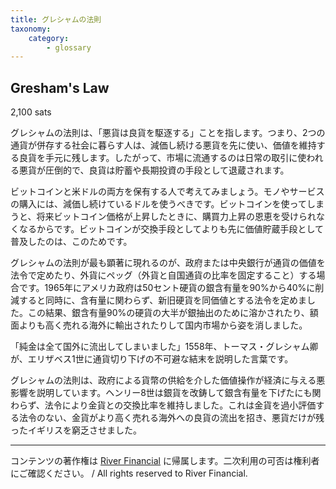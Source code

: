 ```yaml
---
title: グレシャムの法則
taxonomy:
    category:
        - glossary
---
```


## Gresham's Law
2,100 sats

グレシャムの法則は、「悪貨は良貨を駆逐する」ことを指します。つまり、2つの通貨が併存する社会に暮らす人は、減価し続ける悪貨を先に使い、価値を維持する良貨を手元に残します。したがって、市場に流通するのは日常の取引に使われる悪貨が圧倒的で、良貨は貯蓄や長期投資の手段として退蔵されます。

ビットコインと米ドルの両方を保有する人で考えてみましょう。モノやサービスの購入には、減価し続けているドルを使うべきです。ビットコインを使ってしまうと、将来ビットコイン価格が上昇したときに、購買力上昇の恩恵を受けられなくなるからです。ビットコインが交換手段としてよりも先に価値貯蔵手段として普及したのは、このためです。

グレシャムの法則が最も顕著に現れるのが、政府または中央銀行が通貨の価値を法令で定めたり、外貨にペッグ（外貨と自国通貨の比率を固定すること）する場合です。1965年にアメリカ政府は50セント硬貨の銀含有量を90%から40%に削減すると同時に、含有量に関わらず、新旧硬貨を同価値とする法令を定めました。この結果、銀含有量90%の硬貨の大半が銀抽出のために溶かされたり、額面よりも高く売れる海外に輸出されたりして国内市場から姿を消しました。

「純金は全て国外に流出してしまいました」1558年、トーマス・グレシャム卿が、エリザベス1世に通貨切り下げの不可避な結末を説明した言葉です。

グレシャムの法則は、政府による貨幣の供給を介した価値操作が経済に与える悪影響を説明しています。ヘンリー8世は銀貨を改鋳して銀含有量を下げたにも関わらず、法令により金貨との交換比率を維持しました。これは金貨を過小評価する法令のない、金貨がより高く売れる海外への良貨の流出を招き、悪貨だけが残ったイギリスを窮乏させました。

---
コンテンツの著作権は [River Financial](https://river.com/) に帰属します。二次利用の可否は権利者にご確認ください。 / All rights reserved to River Financial.
